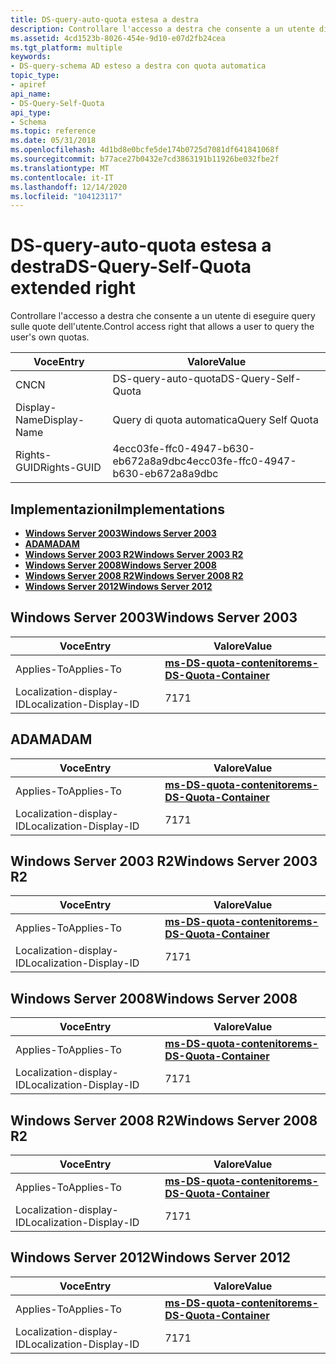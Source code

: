 ```yaml
---
title: DS-query-auto-quota estesa a destra
description: Controllare l'accesso a destra che consente a un utente di eseguire query sulle quote dell'utente.
ms.assetid: 4cd1523b-8026-454e-9d10-e07d2fb24cea
ms.tgt_platform: multiple
keywords:
- DS-query-schema AD esteso a destra con quota automatica
topic_type:
- apiref
api_name:
- DS-Query-Self-Quota
api_type:
- Schema
ms.topic: reference
ms.date: 05/31/2018
ms.openlocfilehash: 4d1bd8e0bcfe5de174b0725d7081df641841068f
ms.sourcegitcommit: b77ace27b0432e7cd3863191b11926be032fbe2f
ms.translationtype: MT
ms.contentlocale: it-IT
ms.lasthandoff: 12/14/2020
ms.locfileid: "104123117"
---
```

# <a name="ds-query-self-quota-extended-right"></a><span data-ttu-id="98322-104">DS-query-auto-quota estesa a destra</span><span class="sxs-lookup"><span data-stu-id="98322-104">DS-Query-Self-Quota extended right</span></span>

<span data-ttu-id="98322-105">Controllare l'accesso a destra che consente a un utente di eseguire query sulle quote dell'utente.</span><span class="sxs-lookup"><span data-stu-id="98322-105">Control access right that allows a user to query the user's own quotas.</span></span>



| <span data-ttu-id="98322-106">Voce</span><span class="sxs-lookup"><span data-stu-id="98322-106">Entry</span></span> | <span data-ttu-id="98322-107">Valore</span><span class="sxs-lookup"><span data-stu-id="98322-107">Value</span></span> |
|--------------|--------------------------------------|
| <span data-ttu-id="98322-108">CN</span><span class="sxs-lookup"><span data-stu-id="98322-108">CN</span></span>           | <span data-ttu-id="98322-109">DS-query-auto-quota</span><span class="sxs-lookup"><span data-stu-id="98322-109">DS-Query-Self-Quota</span></span>                  |
| <span data-ttu-id="98322-110">Display-Name</span><span class="sxs-lookup"><span data-stu-id="98322-110">Display-Name</span></span> | <span data-ttu-id="98322-111">Query di quota automatica</span><span class="sxs-lookup"><span data-stu-id="98322-111">Query Self Quota</span></span>                     |
| <span data-ttu-id="98322-112">Rights-GUID</span><span class="sxs-lookup"><span data-stu-id="98322-112">Rights-GUID</span></span>  | <span data-ttu-id="98322-113">4ecc03fe-ffc0-4947-b630-eb672a8a9dbc</span><span class="sxs-lookup"><span data-stu-id="98322-113">4ecc03fe-ffc0-4947-b630-eb672a8a9dbc</span></span> |



## <a name="implementations"></a><span data-ttu-id="98322-114">Implementazioni</span><span class="sxs-lookup"><span data-stu-id="98322-114">Implementations</span></span>

-   [<span data-ttu-id="98322-115">**Windows Server 2003**</span><span class="sxs-lookup"><span data-stu-id="98322-115">**Windows Server 2003**</span></span>](#windows-server-2003)
-   [<span data-ttu-id="98322-116">**ADAM**</span><span class="sxs-lookup"><span data-stu-id="98322-116">**ADAM**</span></span>](#adam)
-   [<span data-ttu-id="98322-117">**Windows Server 2003 R2**</span><span class="sxs-lookup"><span data-stu-id="98322-117">**Windows Server 2003 R2**</span></span>](#windows-server-2003-r2)
-   [<span data-ttu-id="98322-118">**Windows Server 2008**</span><span class="sxs-lookup"><span data-stu-id="98322-118">**Windows Server 2008**</span></span>](#windows-server-2008)
-   [<span data-ttu-id="98322-119">**Windows Server 2008 R2**</span><span class="sxs-lookup"><span data-stu-id="98322-119">**Windows Server 2008 R2**</span></span>](#windows-server-2008-r2)
-   [<span data-ttu-id="98322-120">**Windows Server 2012**</span><span class="sxs-lookup"><span data-stu-id="98322-120">**Windows Server 2012**</span></span>](#windows-server-2012)

## <a name="windows-server-2003"></a><span data-ttu-id="98322-121">Windows Server 2003</span><span class="sxs-lookup"><span data-stu-id="98322-121">Windows Server 2003</span></span>



| <span data-ttu-id="98322-122">Voce</span><span class="sxs-lookup"><span data-stu-id="98322-122">Entry</span></span> | <span data-ttu-id="98322-123">Valore</span><span class="sxs-lookup"><span data-stu-id="98322-123">Value</span></span> |
|-------------------------|-------------------------------------------------------------------|
| <span data-ttu-id="98322-124">Applies-To</span><span class="sxs-lookup"><span data-stu-id="98322-124">Applies-To</span></span>              | [<span data-ttu-id="98322-125">**ms-DS-quota-contenitore**</span><span class="sxs-lookup"><span data-stu-id="98322-125">**ms-DS-Quota-Container**</span></span>](c-msds-quotacontainer.md)<br/> |
| <span data-ttu-id="98322-126">Localization-display-ID</span><span class="sxs-lookup"><span data-stu-id="98322-126">Localization-Display-ID</span></span> | <span data-ttu-id="98322-127">71</span><span class="sxs-lookup"><span data-stu-id="98322-127">71</span></span>                                                                |



## <a name="adam"></a><span data-ttu-id="98322-128">ADAM</span><span class="sxs-lookup"><span data-stu-id="98322-128">ADAM</span></span>



| <span data-ttu-id="98322-129">Voce</span><span class="sxs-lookup"><span data-stu-id="98322-129">Entry</span></span> | <span data-ttu-id="98322-130">Valore</span><span class="sxs-lookup"><span data-stu-id="98322-130">Value</span></span> |
|-------------------------|-------------------------------------------------------------------|
| <span data-ttu-id="98322-131">Applies-To</span><span class="sxs-lookup"><span data-stu-id="98322-131">Applies-To</span></span>              | [<span data-ttu-id="98322-132">**ms-DS-quota-contenitore**</span><span class="sxs-lookup"><span data-stu-id="98322-132">**ms-DS-Quota-Container**</span></span>](c-msds-quotacontainer.md)<br/> |
| <span data-ttu-id="98322-133">Localization-display-ID</span><span class="sxs-lookup"><span data-stu-id="98322-133">Localization-Display-ID</span></span> | <span data-ttu-id="98322-134">71</span><span class="sxs-lookup"><span data-stu-id="98322-134">71</span></span>                                                                |



## <a name="windows-server-2003-r2"></a><span data-ttu-id="98322-135">Windows Server 2003 R2</span><span class="sxs-lookup"><span data-stu-id="98322-135">Windows Server 2003 R2</span></span>



| <span data-ttu-id="98322-136">Voce</span><span class="sxs-lookup"><span data-stu-id="98322-136">Entry</span></span> | <span data-ttu-id="98322-137">Valore</span><span class="sxs-lookup"><span data-stu-id="98322-137">Value</span></span> |
|-------------------------|-------------------------------------------------------------------|
| <span data-ttu-id="98322-138">Applies-To</span><span class="sxs-lookup"><span data-stu-id="98322-138">Applies-To</span></span>              | [<span data-ttu-id="98322-139">**ms-DS-quota-contenitore**</span><span class="sxs-lookup"><span data-stu-id="98322-139">**ms-DS-Quota-Container**</span></span>](c-msds-quotacontainer.md)<br/> |
| <span data-ttu-id="98322-140">Localization-display-ID</span><span class="sxs-lookup"><span data-stu-id="98322-140">Localization-Display-ID</span></span> | <span data-ttu-id="98322-141">71</span><span class="sxs-lookup"><span data-stu-id="98322-141">71</span></span>                                                                |



## <a name="windows-server-2008"></a><span data-ttu-id="98322-142">Windows Server 2008</span><span class="sxs-lookup"><span data-stu-id="98322-142">Windows Server 2008</span></span>



| <span data-ttu-id="98322-143">Voce</span><span class="sxs-lookup"><span data-stu-id="98322-143">Entry</span></span> | <span data-ttu-id="98322-144">Valore</span><span class="sxs-lookup"><span data-stu-id="98322-144">Value</span></span> |
|-------------------------|-------------------------------------------------------------------|
| <span data-ttu-id="98322-145">Applies-To</span><span class="sxs-lookup"><span data-stu-id="98322-145">Applies-To</span></span>              | [<span data-ttu-id="98322-146">**ms-DS-quota-contenitore**</span><span class="sxs-lookup"><span data-stu-id="98322-146">**ms-DS-Quota-Container**</span></span>](c-msds-quotacontainer.md)<br/> |
| <span data-ttu-id="98322-147">Localization-display-ID</span><span class="sxs-lookup"><span data-stu-id="98322-147">Localization-Display-ID</span></span> | <span data-ttu-id="98322-148">71</span><span class="sxs-lookup"><span data-stu-id="98322-148">71</span></span>                                                                |



## <a name="windows-server-2008-r2"></a><span data-ttu-id="98322-149">Windows Server 2008 R2</span><span class="sxs-lookup"><span data-stu-id="98322-149">Windows Server 2008 R2</span></span>



| <span data-ttu-id="98322-150">Voce</span><span class="sxs-lookup"><span data-stu-id="98322-150">Entry</span></span> | <span data-ttu-id="98322-151">Valore</span><span class="sxs-lookup"><span data-stu-id="98322-151">Value</span></span> |
|-------------------------|-------------------------------------------------------------------|
| <span data-ttu-id="98322-152">Applies-To</span><span class="sxs-lookup"><span data-stu-id="98322-152">Applies-To</span></span>              | [<span data-ttu-id="98322-153">**ms-DS-quota-contenitore**</span><span class="sxs-lookup"><span data-stu-id="98322-153">**ms-DS-Quota-Container**</span></span>](c-msds-quotacontainer.md)<br/> |
| <span data-ttu-id="98322-154">Localization-display-ID</span><span class="sxs-lookup"><span data-stu-id="98322-154">Localization-Display-ID</span></span> | <span data-ttu-id="98322-155">71</span><span class="sxs-lookup"><span data-stu-id="98322-155">71</span></span>                                                                |



## <a name="windows-server-2012"></a><span data-ttu-id="98322-156">Windows Server 2012</span><span class="sxs-lookup"><span data-stu-id="98322-156">Windows Server 2012</span></span>



| <span data-ttu-id="98322-157">Voce</span><span class="sxs-lookup"><span data-stu-id="98322-157">Entry</span></span> | <span data-ttu-id="98322-158">Valore</span><span class="sxs-lookup"><span data-stu-id="98322-158">Value</span></span> |
|-------------------------|-------------------------------------------------------------------|
| <span data-ttu-id="98322-159">Applies-To</span><span class="sxs-lookup"><span data-stu-id="98322-159">Applies-To</span></span>              | [<span data-ttu-id="98322-160">**ms-DS-quota-contenitore**</span><span class="sxs-lookup"><span data-stu-id="98322-160">**ms-DS-Quota-Container**</span></span>](c-msds-quotacontainer.md)<br/> |
| <span data-ttu-id="98322-161">Localization-display-ID</span><span class="sxs-lookup"><span data-stu-id="98322-161">Localization-Display-ID</span></span> | <span data-ttu-id="98322-162">71</span><span class="sxs-lookup"><span data-stu-id="98322-162">71</span></span>                                                                |



 

 





